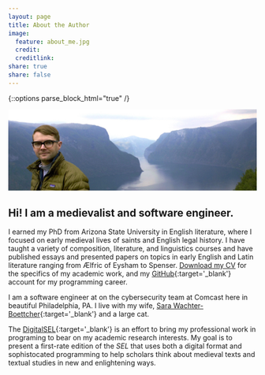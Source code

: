 ```yaml
---
layout: page
title: About the Author
image:
  feature: about_me.jpg
  credit:
  creditlink:
share: true
share: false
---
```

{::options parse_block_html="true" /}
<div class="entry-image-index">
<img src="/images/about_me.jpg" alt="About the Author">
</div>

## Hi! I am a medievalist and software engineer.

I earned my PhD from Arizona State University in English literature, where I focused on early medieval lives of saints and English legal history. I have taught a variety of composition, literature, and linguistics courses and have published essays and presented papers on topics in early English and Latin literature ranging from Ælfric of Eysham to Spenser. [Download my CV](/downloads/bolton_cv.pdf) for the specifics of my academic work, and my [GitHub](https://github.com/webolton){:target='_blank'} account for my programming career.

I am a software engineer at on the cybersecurity team at Comcast here in beautiful Philadelphia, PA. I live with my wife, [Sara Wachter-Boettcher](http://www.sarawb.com/){:target='_blank'} and a large cat.

The [DigitalSEL](http://digitalsel.org/){:target='_blank'} is an effort to bring my professional work in programing to bear on my academic research interests. My goal is to present a first-rate edition of the *SEL* that uses both a digital format and sophistocated programming to help scholars think about medieval texts and textual studies in new and enlightening ways.
